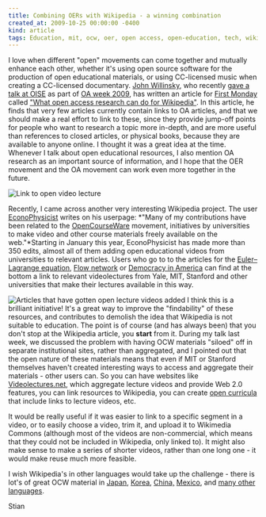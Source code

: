 ```yaml
---
title: Combining OERs with Wikipedia - a winning combination
created_at: 2009-10-25 00:00:00 -0400
kind: article
tags: Education, mit, ocw, oer, open access, open-education, tech, wikipedia
---
```


I love when different "open" movements can come together and mutually
enhance each other, whether it's using open source software for the
production of open educational materials, or using CC-licensed music
when creating a CC-licensed documentary. [John
Willinsky](http://ed.stanford.edu/suse/faculty/displayRecord.php?suid=willinsk),
who recently [gave a talk at
OISE](http://www.oise.utoronto.ca/librarynews/?p=20) as part of [OA week
2009](http://openaccessweek.org), has written an article for [First
Monday](http://firstmonday.org) called ["What open access research can
do for
Wikipedia"](http://firstmonday.org/htbin/cgiwrap/bin/ojs/index.php/fm/article/view/1624/1539).
In this article, he finds that very few articles currently contain links
to OA articles, and that we should make a real effort to link to these,
since they provide jump-off points for people who want to research a
topic more in-depth, and are more useful than references to closed
articles, or physical books, because they are available to anyone
online. I thought it was a great idea at the time. Whenever I talk about
open educational resources, I also mention OA research as an important
source of information, and I hope that the OER movement and the OA
movement can work even more together in the future.

![Link to open video
lecture](http://reganmian.net/blog/wp-content/uploads/2009/10/Screen-shot-2009-10-25-at-11.51.26-PM-300x48.png "Link to open video lecture")

Recently, I came across another very interesting Wikipedia project. The
user [EconoPhysicist](http://en.wikipedia.org/wiki/User:EconoPhysicist)
writes on his userpage: *"Many of my contributions have been related to
the
[OpenCourseWare](http://en.wikipedia.org/wiki/OpenCourseWare "OpenCourseWare")
movement, initiatives by universities to make video and other course
materials freely available on the web."*Starting in January this year,
EconoPhysicist has made more than 350 edits, almost all of them adding
open educational videos from universities to relevant articles. Users
who go to to the articles for the [Euler–Lagrange
equation](http://en.wikipedia.org/wiki/Euler%E2%80%93Lagrange_equation),
[Flow network](http://en.wikipedia.org/wiki/Flow_network) or [Democracy
in America](http://en.wikipedia.org/wiki/Democracy_in_America) can find
at the bottom a link to relevant videolectures from Yale, MIT, Stanford
and other universities that make their lectures available in this way.

![Articles that have gotten open lecture videos
added](http://reganmian.net/blog/wp-content/uploads/2009/10/Screen-shot-2009-10-25-at-11.52.31-PM.png "Articles that have gotten open lecture videos added")
I think this is a brilliant initiative! It's a great way to improve the
"findability" of these resources, and contributes to demolish the idea
that Wikipedia is not suitable to education. The point is of course (and
has always been) that you don't stop at the Wikipedia article, you
**start** from it. During my talk last week, we discussed the problem
with having OCW materials "siloed" off in separate institutional sites,
rather than aggregated, and I pointed out that the open nature of these
materials means that even if MIT or Stanford themselves haven't created
interesting ways to access and aggregate their materials - other users
can. So you can have websites like
[Videolectures.net](http://videolectures.net/), which aggregate lecture
videos and provide Web 2.0 features, you can link resources to
Wikipedia, you can create [open
curricula](http://p2pu.org/Afforestation-Syllabus) that include links to
lecture videos, etc.

It would be really useful if it was easier to link to a specific segment
in a video, or to easily choose a video, trim it, and upload it to
Wikimedia Commons (although most of the videos are non-commercial, which
means that they could not be included in Wikipedia, only linked to). It
might also make sense to make a series of shorter videos, rather than
one long one - it would make reuse much more feasible.

I wish Wikipedia's in other languages would take up the challenge -
there is lot's of great OCW material in [Japan](http://www.jocw.jp/),
[Korea](http://www.kocw.net/home/en/index.do),
[China,](http://openedconference.org/archives/511)
[Mexico](http://ocw.itesm.mx/index.php?lang=us), and [many other
languages](http://www.ocwconsortium.org/use/use-dynamic.html).

Stian
